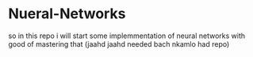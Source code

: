 # Nueral-Networks
so in this repo i will start some implemmentation of neural networks with good of mastering that
(jaahd jaahd needed bach nkamlo had repo)
